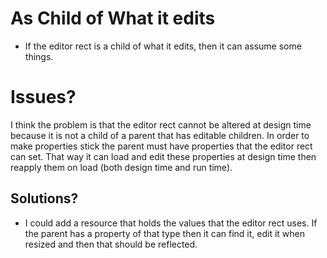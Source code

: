 # As Child of What it edits
* If the editor rect is a child of what it edits, then it can assume some things.





# Issues?
I think the problem is that the editor rect cannot be altered at design time because it is not a child of a parent that has editable children.  In order to make properties stick the parent must have properties that the editor rect can set.  That way it can load and edit these properties at design time then reapply them on load (both design time and run time).


## Solutions?
* I could add a resource that holds the values that the editor rect uses.  If the parent has a property of that type then it can find it, edit it when resized and then that should be reflected.